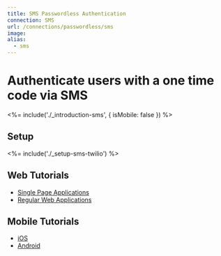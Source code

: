 ```yaml
---
title: SMS Passwordless Authentication
connection: SMS
url: /connections/passwordless/sms
image:
alias:
  - sms
---
```


# Authenticate users with a one time code via SMS

<%= include('./_introduction-sms', { isMobile: false }) %>

## Setup

<%= include('./_setup-sms-twilio') %>

## Web Tutorials

 - [Single Page Applications](spa-sms)
 - [Regular Web Applications](regular-web-app-sms)

## Mobile Tutorials

 - [iOS](ios-sms)
 - [Android](android-sms)